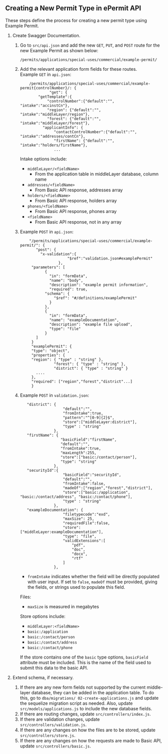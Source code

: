 ## Creating a New Permit Type in ePermit API

These steps define the process for creating a new permit type using Example Permit.

1. Create Swagger Documentation.
    1. Go to `src/api.json` and add the new `GET`, `PUT`, and `POST` route for the new Example Permit as shown below:

        `/permits/applications/special-uses/commercial/example-permit/`

    2. Add the relevant application form fields for these routes. </br>
        Example `GET` in `api.json`:


               /permits/applications/special-uses/commercial/example-permit{controlNumber}/: {
                        "get": {
                   "getTemplate":{
                       "controlNumber":{"default":"", "intake":"accinstCn"},
                       "region": {"default":"", "intake":"middleLayer/region"},
                       "forest": {"default":"", "intake":"middleLayer/forest"},
                     "applicantInfo": {
                          "contactControlNumber":{"default":"", "intake":"addresses/contCn"},
                          "firstName": {"default":"", "intake":"holders/firstName"},
                          ...

        Intake options include:
        - `middleLayer/<fieldName>`
          - From the application table in middleLayer database, column name <fieldName>
        - `addresses/<fieldName>`
          - From Basic API response, addresses array
        - `holders/<fieldName>`
          - From Basic API response, holders array
        - `phones/<fieldName>`
          - From Basic API response, phones array
        - `<fieldName>`
          - From Basic API response, not in any array


    3. Example `POST` in `api.json`:

               "/permits/applications/special-uses/commercial/example-permit/": {
                  "post": {
                    "x-validation":{
                                "$ref":"validation.json#examplePermit"
                            },
                "parameters": [          
                      {
                        "in": "formData",
                        "name": "body",
                        "description": "example permit information",
                        "required": true,
                      "schema": {
                          "$ref": "#/definitions/examplePermit"
                        }
                      },
                      {
                        "in": "formData",
                        "name": "exampleDocumentation",
                        "description": "example file upload",
                        "type": "file"
                      }
                  ] 
                }
                "examplePermit": {
                "type": "object",
                "properties": {
                "region": { "type" : "string" },
                          "forest": { "type" : "string" },
                          "district": { "type" : "string" }
                  ....
                },
                "required": ["region","forest","district"...]
                }
    
      4. Example `POST` in `validation.json`:
	   
                "district": {
                                "default":"",
                                "fromIntake":true,
                                "pattern":"^[0-9]{2}$",
                                "store":["middleLayer:district"],
                                "type" : "string"
                            },
                "firstName": {
                               "basicField":"firstName",
                               "default":"",
                               "fromIntake":true,
                               "maxLength":255,
                               "store":["basic:/contact/person"],
                               "type": "string"
                            },
                "securityId":{
                                "basicField":"securityId",
                                "default":"",
                                "fromIntake":false,
                                "madeOf":["region","forest","district"],
                                "store":["basic:/application", "basic:/contact/address", "basic:/contact/phone"],
                                "type" : "string"
                            },
                "exampleDocumentation": {
                                "filetypecode":"exd",
                                "maxSize": 25,
                                "requiredFile":false,
                                "store":["middleLayer:exampleDocumentation"],
                                "type": "file",
                                "validExtensions":[
                                    "pdf",
                                    "doc",
                                    "docx",
                                    "rtf"
                                ]
                            },
            

          - `fromIntake` indicates whether the field will be directly populated with user input. If set to `false`, `madeOf` must be provided, giving the fields, or strings used to populate this field.

          Files:
          - `maxSize` is measured in megabytes

          Store options include:
          - `middleLayer:<fieldName>`
          - `basic:/application`
          - `basic:/contact/person`
          - `basic:/contact/address`
          - `basic:/contact/phone`

          If the store contains one of the `basic` type options, `basicField` attribute must be included. This is the name of the field used to submit this data to the basic API.

2. Extend schema, if necessary.
    1. If there are any new form fields not supported by the current middle-layer  database, they can be added in the application table. To do this, go to `dba/migrations/ 02-create-applications.js` and update the sequelize migration script as needed. Also, update `src/models/applications.js` to include the new database fields.
    2. If there are routing changes, update `src/controllers/index.js`.
    3. If there are validation changes, update `src/controllers/validation.js`.
    4. If there are any changes on how the files are to be stored, update `src/controllers/store.js`.
    5. If there are any changes on how the requests are made to Basic API, update `src/controllers/basic.js`.
